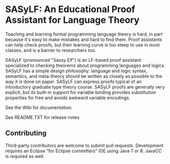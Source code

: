 # SASyLF: An Educational Proof Assistant for Language Theory

Teaching and learning formal programming language theory is hard, in part because it's easy to make mistakes and hard to find them.  Proof assistants can help check proofs, but their learning curve is too steep to use in most classes, and is a barrier to researchers too.

SASyLF (pronounced "Sassy Elf") is an LF-based proof assistant specialized to checking theorems about programming languages and logics.  SASyLF has a simple design philosophy: language and logic syntax, semantics, and meta-theory should be written as closely as possible to the way it is done on paper.  SASyLF can express proofs typical of an introductory graduate type theory course.  SASyLF proofs are generally very explicit, but its built-in support for variable binding provides substitution properties for free and avoids awkward variable encodings.

See the Wiki for documentation.

See README.TXT for release notes

## Contributing

Third-party contributors are welcome to submit pull requests.  Development requires an Eclipse "for Eclipse committers" IDE using Java 7 or 8.  JavaCC is required as well.
